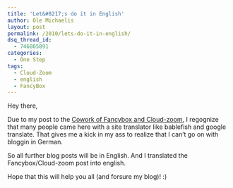 ```yaml
---
title: 'Let&#8217;s do it in English'
author: Ole Michaelis
layout: post
permalink: /2010/lets-do-it-in-english/
dsq_thread_id:
  - 746805891
categories:
  - One Step
tags:
  - Cloud-Zoom
  - english
  - FancyBox
---
```


Hey there,

Due to my post to the [Cowork of Fancybox and Cloud-zoom][1], I regognize that many people came here with a site translator like bablefish and google translate. That gives me a kick in my ass to realize that I can’t go on with bloggin in German.

 [1]: http://blog.codestars.eu/2010/cloud-zoom-in-der-fancybox/

So all further blog posts will be in English. And I translated the Fancybox/Cloud-zoom post into english.

Hope that this will help you all (and forsure my blog)! :)